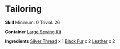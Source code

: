 <!-- TITLE: Black Fur Lined Shoulderpads -->
<!-- SUBTITLE: Tough leather shoulderpads lined with black fur -->

# Tailoring
**Skill**
Minimum: 0
Trivial: 26

**Container**
[Large Sewing Kit](large-sewing-kit)

**Ingredients**
[Silver Thread](silver-thread) x 1
[Black Fur](black-fur) x 2
[Leather](leather) x 2